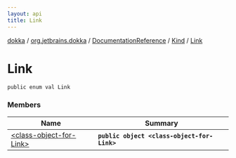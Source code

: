 ```yaml
---
layout: api
title: Link
---
```

[dokka](../../../../index.html) / [org.jetbrains.dokka](../../../index.html) / [DocumentationReference](../../index.html) / [Kind](../index.html) / [Link](index.html)


# Link



```
public enum val Link
```


### Members

| Name | Summary |
|------|---------|
|[&lt;class-object-for-Link&gt;](_class-object-for-Link_.html)|**`public object <class-object-for-Link>`**|
